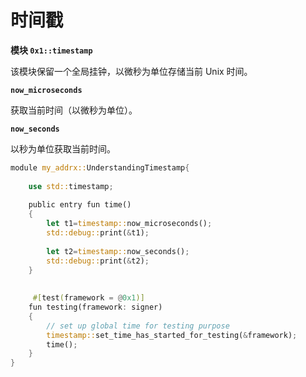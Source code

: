 # 时间戳

**模块 `0x1::timestamp`**

该模块保留一个全局挂钟，以微秒为单位存储当前 Unix 时间。

**`now_microseconds`**

获取当前时间（以微秒为单位）。

**`now_seconds`**

以秒为单位获取当前时间。

<!-- # Timestamps

**Module `0x1::timestamp`**

This module keeps a global wall clock that stores the current Unix time in microseconds.

**`now_microseconds`**

Gets the current time in microseconds.

**`now_seconds`**

Gets the current time in seconds. -->

```rust
module my_addrx::UnderstandingTimestamp{
  
    use std::timestamp; 
    
    public entry fun time()
    {
        let t1=timestamp::now_microseconds();
        std::debug::print(&t1);
        
        let t2=timestamp::now_seconds();
        std::debug::print(&t2);
    }
 
 
     #[test(framework = @0x1)]
    fun testing(framework: signer)
    {
        // set up global time for testing purpose
        timestamp::set_time_has_started_for_testing(&framework);   
        time(); 
    }   
}
```
